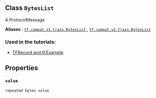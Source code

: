 

## Class  `BytesList` 
A ProtocolMessage

**Aliases** : [ `tf.compat.v1.train.BytesList` ](/api_docs/python/tf/train/BytesList), [ `tf.compat.v2.train.BytesList` ](/api_docs/python/tf/train/BytesList)

### Used in the tutorials:
- [TFRecord and tf.Example](https://tensorflow.google.cn/tutorials/load_data/tfrecord)


## Properties


###  `value` 
 `repeated bytes value` 

